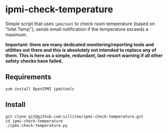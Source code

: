 # ipmi-check-temperature

Simple script that uses `ipmitool` to check room temperature (based on "Inlet Temp"); sends email notification if the temperature exceeds a maximum.

**Important: there are many dedicated monitoring/reporting tools and utilities out there and this is absolutely not intended to replace any of them. 
This is here as a simple, redundant, last-resort warning if all other safety checks have failed.**

## Requirements

```
yum install OpenIPMI ipmitools
```

## Install

```
git clone git@github.com:sillitoe/ipmi-check-temperature.git
cd ipmi-check-temperature
./ipmi-check-temperature.py
```
